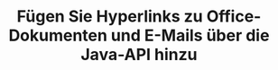---
############################# Static ############################
layout: "auto-gen-gist"
draft: false
path: "de/assembly/java/hyperlink/ppsm/"
otherformats: PDF HTML XPS TIFF MHTML TXT XAML EPUB SVG PS PCL XML OTT OXPS MD POT OTP DOC DOCX DOCM DOT DOTX DOTM RTF ODT OTT XLS XLT XLSX XLSM XLTX XLTM XLSB ODS PPT PPTX PPTM PPS PPSX POTX POTM ODP EML EMLX MSG 

############################# Head ############################
head_title: "Hyperlinks zu Office PPSM-Dokumenten und -Berichten über die Java-API hinzufügen"
head_description: "GroupDocs.Assembl für Java unterstützt das dynamische Einfügen von Hyperlinks zu Office- und E-Mail-Dokumenten wie PDF DOCX, RTF, XLSX, PPTX, EML, MSG und mehr in Java-Apps."

############################# Header ############################
title: "Fügen Sie Hyperlinks zu Office-Dokumenten und E-Mails über die Java-API hinzu"
description: "GroupDocs.Assembly Java API ermöglicht Softwareexperten das programmgesteuerte Hinzufügen von Hyperlinks zu E-Mail-Nachrichten und Office-Dokumenten wie PDF DOC, DOCX, RTF, XLSX, CSV, PPTX, MSG und mehr."

######################### Download Button #######################
button:
    enable: true

############################# About ############################
about:
    enable: true
    title: "Wie verwende ich die Java-API, um Hyperlinks zu Office- und E-Mail-Dokumenten hinzuzufügen?"
    content: |
      Ein Hyperlink ist ein Wort, ein Satz oder ein Bild, auf das Sie klicken können, um zu einem neuen Dokument oder einem neuen Abschnitt innerhalb des aktuellen Dokuments zu springen. Hyperlinks sind das Rückgrat des World Wide Web und werden für viele notwendige Funktionen im World Wide Web verwendet. GroupDocs.Assembly für Java ist eine API zur Dokumentautomatisierung und Berichterstellung, die Softwareentwicklern hilft, Hyperlinks dynamisch in ihre Dokumente oder Berichte einzufügen. Die API ist sehr stabil und unterstützt vollständig mehrere erweiterte Funktionen im Zusammenhang mit der Verwaltung von Hyperlinks, wie z Links, Text statt Hyperlink anzeigen und vieles mehr. Einige sehr gängige Dokumenttypen wie PDF, HTML, Outlook-E-Mail, Microsoft Office Word, Excel-Arbeitsblätter, PowerPoint-Präsentationen usw. werden vollständig unterstützt.

############################# content ############################
steps:
    enable: true
    block:
    - title_left: "Hyperlinks zu Textverarbeitungsdokumenten über Java einfügen"
      content_left: |
       GroupDocs.Assembly Java API unterstützt vollständig das Einfügen und Bearbeiten von Hyperlinks in verschiedene häufig verwendete Dokumentformate. Das folgende Java-Codebeispiel zeigt, wie Sie Hyperlinks in ein Microsoft Word-Dokument einfügen.

      title_right: "Hyperlinks in PPSM Dokument über Java einfügen"
      content_right: |
        * Einrichten von Quell- und Zieldokumenten
        * Legen Sie den Uri-Ausdruck fest und zeigen Sie den Textausdruck an
        * Erstellen Sie eine Instanz der Klasse [DocumentAssembler](https://apireference.groupdocs.com/assembly/java/com.groupdocs.assembly/DocumentAssembler).
        * Rufen Sie auf [AssembleDocument](https://apireference.groupdocs.com/assembly/java/com.groupdocs.assembly/DocumentAssembler#assembleDocument-java.io.InputStream-java.io.OutputStream-com.groupdocs.assembly.LoadSaveOptions-com.groupdocs.assembly.DataSourceInfo...-) Methode zum Zusammenstellen des Dokuments. Es unterstützt
          * Stream zum Lesen eines Vorlagendokuments.
          * Stream, um das resultierende Dokument zu schreiben.
          * Zusätzliche Optionen zum Laden und Speichern von Dokumenten.
          * Informationen zu Datenquellenobjekten.

      gisthash: "ecae8e7f8626f52f4dda03e76c96ff57"
      gistfile: "add_hyperlinks_to_word_documents.java"

    - title_left: "Hyperlinks in Tabellenkalkulationen über Java hinzufügen"
      content_left: |
        GroupDocs.Assembly Java API ermöglicht Computerprogrammierern das einfache Einfügen und Ändern von Hyperlinks in ihren Spreadsheet-Dokumenten. Sie können einfach auf den Standort zugreifen, ihn bearbeiten oder durch einen neuen ersetzen. Der folgende Java-Code zeigt, wie einfach Programmierer Hyperlinks in ihre Spreadsheets einfügen können.

      title_right: "So fügen Sie Hyperlinks in die PPSM-Datei ein"
      content_right: |
        * Einrichten von Quell- und Ziel-Tabellenkalkulationsdateien
        * Legen Sie den Uri-Ausdruck fest und zeigen Sie den Textausdruck an
        * Erstellen Sie eine Instanz der Klasse [DocumentAssembler](https://apireference.groupdocs.com/assembly/java/com.groupdocs.assembly/DocumentAssembler).
        * Rufen Sie auf [AssembleDocument](https://apireference.groupdocs.com/assembly/java/com.groupdocs.assembly/DocumentAssembler#assembleDocument-java.io.InputStream-java.io.OutputStream-com.groupdocs.assembly.LoadSaveOptions-com.groupdocs.assembly.DataSourceInfo...-) Methode zum Zusammenstellen des Dokuments. Es unterstützt
          * Stream zum Lesen eines Vorlagendokuments.
          * Stream, um das resultierende Dokument zu schreiben.
          * Zusätzliche Optionen zum Laden und Speichern von Dokumenten.
          * Informationen zu Datenquellenobjekten.

      gisthash: "92bbf74f1dd23e5f7c6e5b5db0ff2504"
      gistfile: "add_hyperlinks_in_ spreadsheet_documents.java"

    - title_left: "Hyperlinks zu PowerPoint-Präsentation über Java einfügen"
      content_left: |
       GroupDocs.Assembly Java API macht es Programmierern leicht, ihre Aufgaben im Zusammenhang mit der Dokumentenverwaltung zu erledigen. Hier ist ein Java-Codebeispiel, das zeigt, wie einfach Softwareprogrammierer auf ihre PowerPoint-Präsentationsdokumente zugreifen und darin Hyperlinks einfügen können.

      title_right: "So fügen Sie Hyperlinks in Präsentationen ein"
      content_right: |
        * Einrichten von Quell- und Zielpräsentationsdateien
        * Legen Sie Uri fest und zeigen Sie Textausdrücke an
        * Erstellen Sie eine Instanz der Klasse [DocumentAssembler](https://apireference.groupdocs.com/assembly/java/com.groupdocs.assembly/DocumentAssembler).
        * Rufen Sie auf [AssembleDocument](https://apireference.groupdocs.com/assembly/java/com.groupdocs.assembly/DocumentAssembler#assembleDocument-java.io.InputStream-java.io.OutputStream-com.groupdocs.assembly.LoadSaveOptions-com.groupdocs.assembly.DataSourceInfo...-) Methode zum Zusammenstellen des Dokuments. Es unterstützt
          * Stream zum Lesen eines Vorlagendokuments.
          * Stream, um das resultierende Dokument zu schreiben.
          * Zusätzliche Optionen zum Laden und Speichern von Dokumenten.
          * Informationen zu Datenquellenobjekten.

      gisthash: "06535fd50bfd353db586671a504d2783"
      gistfile: "add_hyperlinks_in_ presentation_documents.java"

    - title_left: "Verwenden Sie die Java-API, um Hyperlinks in E-Mails hinzuzufügen"
      content_left: |
       GroupDocs.Assembly für Java erleichtert Softwareentwicklern das Hinzufügen von Hyperlinks zu ihren E-Mail-Nachrichten mit nur wenigen Zeilen Java-Code. Das folgende Beispiel zeigt, wie einfach Entwickler Hyperlinks in ihre E-Mail-Dokumente einfügen und an andere Benutzer in ihren eigenen Java-Apps senden können.

      title_right: "So fügen Sie Hyperlinks zu E-Mails hinzu"
      content_right: |
        * Einrichten von Quell- und Ziel-Tabellenkalkulationsdateien
        * Legen Sie Uri fest und zeigen Sie Textausdrücke an
        * Erstellen Sie eine Instanz der Klasse [DocumentAssembler](https://apireference.groupdocs.com/assembly/java/com.groupdocs.assembly/DocumentAssembler).
        * Rufen Sie auf [AssembleDocument](https://apireference.groupdocs.com/assembly/java/com.groupdocs.assembly/DocumentAssembler#assembleDocument-java.io.InputStream-java.io.OutputStream-com.groupdocs.assembly.LoadSaveOptions-com.groupdocs.assembly.DataSourceInfo...-) Methode zum Zusammenstellen des Dokuments. Es unterstützt
          * Stream zum Lesen eines Vorlagendokuments.
          * Stream, um das resultierende Dokument zu schreiben.
          * Zusätzliche Optionen zum Laden und Speichern von Dokumenten.
          * Informationen zu Datenquellenobjekten.

      gisthash: "551cef5d45d08caa851d483a705114bb"
      gistfile: "add_hyperlinks_in_email_documents.java"  

    - title_left: "System Anforderungen"
      content_left: |
        GroupDocs.Assembly-Java-APIs werden auf allen wichtigen Plattformen und Betriebssystemen unterstützt. Es kann Dokumente in Microsoft Word, Excel, PowerPoint, Outlook, OpenOffice und über 50 anderen Formaten erstellen. Eine vollständige Anleitung zu den Systemanforderungen finden Sie unter [Systemanforderungen](https://docs.groupdocs.com/assembly/java/system-requirements/). Bevor Sie den folgenden Code ausführen, stellen Sie bitte sicher, dass die folgenden Voraussetzungen auf Ihrem installiert sind System:
         * Betriebssysteme: Microsoft Windows, Linux, MacOS
         * Unterstützung für Java-Versionen: J2SE 7.0 (1.7), J2SE 8.0 (1.8) oder höher
         * Holen Sie sich die neueste Version der GroupDocs.Assembly-Java-APIs von [Maven](https://mvnrepository.com/artifact/com.groupdocs/groupdocs-assembly/)
        
      title_right: "Warum GroupDocs.Assembly verwenden"
      content_right: |
        * Erstellen Sie benutzerdefinierte Dokumente aus Vorlagen.
        * E-Mail-Anhänge dynamisch anhängen.
        * Zum Erstellen und Automatisieren von Dokumenten ist keine zusätzliche Software erforderlich.
        * Generiert ein Ausgabedokument basierend auf der Datenquelle.
        * Fügen Sie den Dokumentinhalt dynamisch in den Bericht ein
        * Wenden Sie die Formel während der Tabellenkalkulation an.
        * Bietet Unterstützung für mehrere Datenformate
        * Unterstützung für sequentielle Datenoperationen.

demos:
    enable: true
        

more_formats:
    enable: true


back_to_top:
    enable: true
---